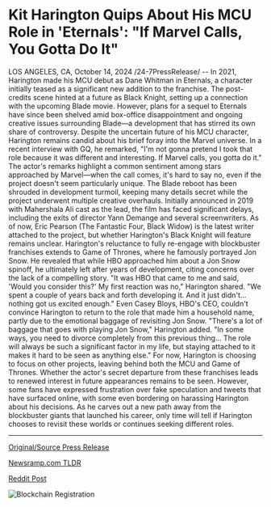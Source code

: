 # Kit Harington Quips About His MCU Role in 'Eternals': "If Marvel Calls, You Gotta Do It"

LOS ANGELES, CA, October 14, 2024 /24-7PressRelease/ -- In 2021, Harington made his MCU debut as Dane Whitman in Eternals, a character initially teased as a significant new addition to the franchise. The post-credits scene hinted at a future as Black Knight, setting up a connection with the upcoming Blade movie. However, plans for a sequel to Eternals have since been shelved amid box-office disappointment and ongoing creative issues surrounding Blade—a development that has stirred its own share of controversy.  Despite the uncertain future of his MCU character, Harington remains candid about his brief foray into the Marvel universe. In a recent interview with GQ, he remarked, "I'm not gonna pretend I took that role because it was different and interesting. If Marvel calls, you gotta do it." The actor's remarks highlight a common sentiment among stars approached by Marvel—when the call comes, it's hard to say no, even if the project doesn't seem particularly unique.  The Blade reboot has been shrouded in development turmoil, keeping many details secret while the project underwent multiple creative overhauls. Initially announced in 2019 with Mahershala Ali cast as the lead, the film has faced significant delays, including the exits of director Yann Demange and several screenwriters. As of now, Eric Pearson (The Fantastic Four, Black Widow) is the latest writer attached to the project, but whether Harington's Black Knight will feature remains unclear.  Harington's reluctance to fully re-engage with blockbuster franchises extends to Game of Thrones, where he famously portrayed Jon Snow. He revealed that while HBO approached him about a Jon Snow spinoff, he ultimately left after years of development, citing concerns over the lack of a compelling story. "It was HBO that came to me and said, 'Would you consider this?' My first reaction was no," Harington shared. "We spent a couple of years back and forth developing it. And it just didn't… nothing got us excited enough." Even Casey Bloys, HBO's CEO, couldn't convince Harington to return to the role that made him a household name, partly due to the emotional baggage of revisiting Jon Snow.  "There's a lot of baggage that goes with playing Jon Snow," Harington added. "In some ways, you need to divorce completely from this previous thing… The role will always be such a significant factor in my life, but staying attached to it makes it hard to be seen as anything else."  For now, Harington is choosing to focus on other projects, leaving behind both the MCU and Game of Thrones. Whether the actor's secret departure from these franchises leads to renewed interest in future appearances remains to be seen. However, some fans have expressed frustration over fake speculation and tweets that have surfaced online, with some even bordering on harassing Harington about his decisions.  As he carves out a new path away from the blockbuster giants that launched his career, only time will tell if Harington chooses to revisit these worlds or continues seeking different roles. 

---

[Original/Source Press Release](https://www.24-7pressrelease.com/press-release/514177/kit-harington-quips-about-his-mcu-role-in-eternals-if-marvel-calls-you-gotta-do-it)
                    

[Newsramp.com TLDR](https://newsramp.com/curated-news/kit-harington-s-reluctance-and-controversy-in-the-mcu-and-game-of-thrones/8bbb4da35acac708686ffbd58ef32f5d) 

 



[Reddit Post](https://www.reddit.com/r/Lifestyle_Culture/comments/1g3aaz7/kit_haringtons_reluctance_and_controversy_in_the/) 



![Blockchain Registration](https://cdn.newsramp.app/24-7PressRelease/qrcode/2410/14/boss94oI.webp)